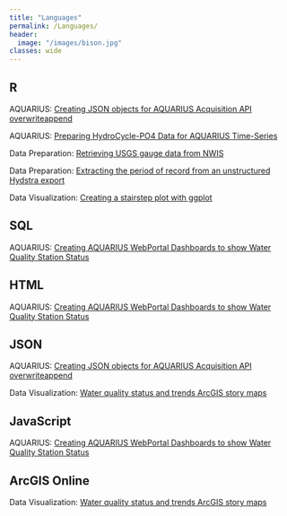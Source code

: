 ```yaml
---
title: "Languages"
permalink: /Languages/
header:
  image: "/images/bison.jpg"
classes: wide
---
```



## R

AQUARIUS: [Creating JSON objects for AQUARIUS Acquisition API overwriteappend](https://mguyette.github.io/Aquarius_OverwriteAppendPrep/)

<!--AQUARIUS: [Preparing Drift Correction End Points for USGS Multi-Point Corrections in AQUARIUS Time-Series](https://mguyette.github.io/Aquarius_Drift_Corrections/)
-->
AQUARIUS: [Preparing HydroCycle-PO4 Data for AQUARIUS Time-Series](https://mguyette.github.io/Aquarius_Cycle/)

Data Preparation: [Retrieving USGS gauge data from NWIS](https://mguyette.github.io/QueryUSGS)

Data Preparation: [Extracting the period of record from an unstructured Hydstra export](https://mguyette.github.io/Hydstra_HYREPSummary)

Data Visualization: [Creating a stairstep plot with ggplot](https://mguyette.github.io/ggplot_monthlyrain/)

## SQL

AQUARIUS: [Creating AQUARIUS WebPortal Dashboards to show Water Quality Station Status](https://mguyette.github.io/Aquarius_StatusDashboards/)


## HTML

AQUARIUS: [Creating AQUARIUS WebPortal Dashboards to show Water Quality Station Status](https://mguyette.github.io/Aquarius_StatusDashboards/)

## JSON

AQUARIUS: [Creating JSON objects for AQUARIUS Acquisition API overwriteappend](https://mguyette.github.io/Aquarius_OverwriteAppendPrep/)

Data Visualization: [Water quality status and trends ArcGIS story maps](https://mguyette.github.io/StatusTrends_storymaps/)

## JavaScript

AQUARIUS: [Creating AQUARIUS WebPortal Dashboards to show Water Quality Station Status](https://mguyette.github.io/Aquarius_StatusDashboards/)

## ArcGIS Online

Data Visualization: [Water quality status and trends ArcGIS story maps](https://mguyette.github.io/StatusTrends_storymaps/)
